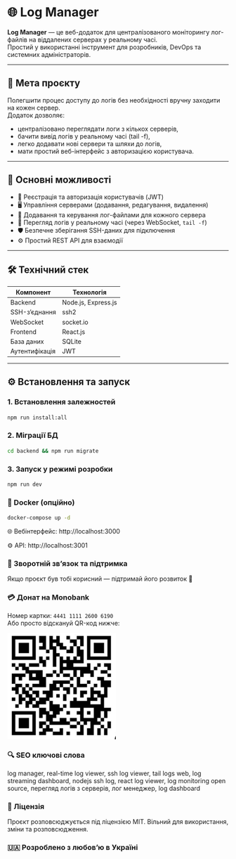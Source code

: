 # 🌐 Log Manager

**Log Manager** — це веб-додаток для централізованого моніторингу лог-файлів на віддалених серверах у реальному часі.  
Простий у використанні інструмент для розробників, DevOps та системних адміністраторів.

---

## 🎯 Мета проєкту

Полегшити процес доступу до логів без необхідності вручну заходити на кожен сервер.  
Додаток дозволяє:
- централізовано переглядати логи з кількох серверів,
- бачити вивід логів у реальному часі (tail -f),
- легко додавати нові сервери та шляхи до логів,
- мати простий веб-інтерфейс з авторизацією користувача.

---

## 🚀 Основні можливості

- 🔐 Реєстрація та авторизація користувачів (JWT)
- 🖥️ Управління серверами (додавання, редагування, видалення)
- 📁 Додавання та керування лог-файлами для кожного сервера
- 📡 Перегляд логів у реальному часі (через WebSocket, `tail -f`)
- 🛡️ Безпечне зберігання SSH-даних для підключення
- ⚙️ Простий REST API для взаємодії

---

## 🛠️ Технічний стек

| Компонент        | Технологія         |
|------------------|--------------------|
| Backend          | Node.js, Express.js |
| SSH-з’єднання    | ssh2                |
| WebSocket        | socket.io           |
| Frontend         | React.js            |
| База даних       | SQLite              |
| Аутентифікація   | JWT                 |

---

## ⚙️ Встановлення та запуск

### 1. Встановлення залежностей

``` bash
npm run install:all
```
###  2. Міграції БД
``` bash
cd backend && npm run migrate
```
###  3. Запуск у режимі розробки
``` bash
npm run dev
```
### 🐳 Docker (опційно)

``` bash
docker-compose up -d
```

🌐 Вебінтерфейс: http://localhost:3000

⚙️ API: http://localhost:3001


###  💬 Зворотній зв’язок та підтримка
Якщо проєкт був тобі корисний — підтримай його розвиток 🙌

### 💳 Донат на Monobank

Номер картки: `4441 1111 2600 6190`  
Або просто відскануй QR-код нижче:

![Monobank QR](monobank_qr.png)

### 🔍 SEO ключові слова
log manager, real-time log viewer, ssh log viewer, tail logs web,
log streaming dashboard, nodejs ssh log, react log viewer,
log monitoring open source, перегляд логів з серверів, лог менеджер, log dashboard

### 📄 Ліцензія
Проєкт розповсюджується під ліцензією MIT.
Вільний для використання, зміни та розповсюдження.

### 🇺🇦 Розроблено з любов’ю в Україні
